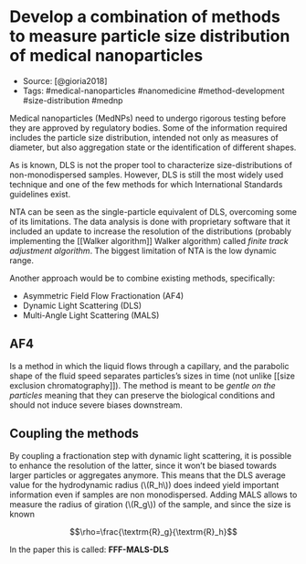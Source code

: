 # Develop a combination of methods to measure particle size distribution of medical nanoparticles
- Source: [@gioria2018]
- Tags: #medical-nanoparticles #nanomedicine #method-development #size-distribution #mednp

Medical nanoparticles (MedNPs) need to undergo rigorous testing before they are approved by regulatory bodies. Some of the information required includes the particle size distribution, intended not only as measures of diameter, but also aggregation state or the identification of different shapes. 

As is known, DLS is not the proper tool to characterize size-distributions of non-monodispersed samples. However, DLS is still the most widely used technique and one of the few methods for which International Standards guidelines exist. 

NTA can be seen as the single-particle equivalent of DLS, overcoming some of its limitations. The data analysis is done with proprietary software that it included an update to increase the resolution of the distributions (probably implementing the [[Walker algorithm]] Walker algorithm) called *finite track adjustment algorithm*. The biggest limitation of NTA is the low dynamic range. 

Another approach would be to combine existing methods, specifically:

- Asymmetric Field Flow Fractionation (AF4)
- Dynamic Light Scattering (DLS)
- Multi-Angle Light Scattering (MALS)

## AF4
Is a method in which the liquid flows through a capillary, and the parabolic shape of the fluid speed separates particles’s sizes in time (not unlike [[size exclusion chromatography]]). The method is meant to be *gentle on the particles* meaning that they can preserve the biological conditions and should not induce severe biases downstream. 

## Coupling the methods
By coupling a fractionation step with dynamic light scattering, it is possible to enhance the resolution of the latter, since it won’t be biased towards larger particles or aggregates anymore. This means that the DLS average value for the hydrodynamic radius (\\(R_h\\)) does indeed yield important information even if samples are non monodispersed. Adding MALS allows to measure the radius of giration (\\(R_g\\)) of the sample, and since the size is known

$$\rho=\frac{\textrm{R}_g}{\textrm{R}_h}$$

In the paper this is called: **FFF-MALS-DLS**
